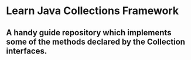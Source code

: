 # Learn Java Collections Framework

## A handy guide repository which implements some of the methods declared by the Collection interfaces.
